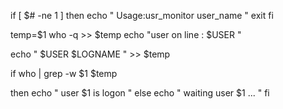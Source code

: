 if [ $# -ne 1 ]
then
 echo " Usage:usr_monitor user_name "
  exit
fi

temp=$1
who -q >> $temp
echo "user on line : $USER "

echo " $USER $LOGNAME " >> $temp

if who | grep -w $1 $temp

then
echo " user $1 is logon "
else
echo " waiting user $1 ... "
fi
